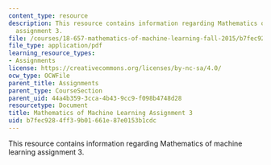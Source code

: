 ```yaml
---
content_type: resource
description: This resource contains information regarding Mathematics of machine learning
  assignment 3.
file: /courses/18-657-mathematics-of-machine-learning-fall-2015/b7fec9284ff39b01661e87e0153b1cdc_MIT18_657F15_PS3.pdf
file_type: application/pdf
learning_resource_types:
- Assignments
license: https://creativecommons.org/licenses/by-nc-sa/4.0/
ocw_type: OCWFile
parent_title: Assignments
parent_type: CourseSection
parent_uid: 44a4b359-3cca-4b43-9cc9-f098b4748d28
resourcetype: Document
title: Mathematics of Machine Learning Assignment 3
uid: b7fec928-4ff3-9b01-661e-87e0153b1cdc
---
```

This resource contains information regarding Mathematics of machine learning assignment 3.